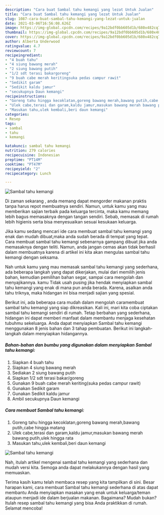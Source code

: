 ```yaml
---
description: "Cara buat Sambal tahu kemangi yang lezat Untuk Jualan"
title: "Cara buat Sambal tahu kemangi yang lezat Untuk Jualan"
slug: 1087-cara-buat-sambal-tahu-kemangi-yang-lezat-untuk-jualan
date: 2021-03-06T16:56:08.626Z
image: https://img-global.cpcdn.com/recipes/9a12bdf0bb605d1b/680x482cq70/sambal-tahu-kemangi-foto-resep-utama.jpg
thumbnail: https://img-global.cpcdn.com/recipes/9a12bdf0bb605d1b/680x482cq70/sambal-tahu-kemangi-foto-resep-utama.jpg
cover: https://img-global.cpcdn.com/recipes/9a12bdf0bb605d1b/680x482cq70/sambal-tahu-kemangi-foto-resep-utama.jpg
author: Alberta Underwood
ratingvalue: 4.7
reviewcount: 7
recipeingredient:
- "4 buah tahu"
- "4 siung bawang merah"
- "2 siung bawang putih"
- "1/2 sdt terasi bakargoreng"
- "9 buah cabe merah keritingsuka pedas campur rawit"
- "Sedikit garam"
- "Sedikit kaldu jamur"
- "secukupnya Daun kemangi"
recipeinstructions:
- "Goreng tahu hingga kecoklatan,goreng bawang merah,bawang putih,cabe hingga matang"
- "Ulek cabe,terasi dan garam,kaldu jamur,masukan bawang merah bawang putih,ulek hingga rata"
- "Masukan tahu,ulek kembali,beri daun kemangi"
categories:
- Resep
tags:
- sambal
- tahu
- kemangi

katakunci: sambal tahu kemangi 
nutrition: 279 calories
recipecuisine: Indonesian
preptime: "PT14M"
cooktime: "PT47M"
recipeyield: "2"
recipecategory: Lunch

---
```



![Sambal tahu kemangi](https://img-global.cpcdn.com/recipes/9a12bdf0bb605d1b/680x482cq70/sambal-tahu-kemangi-foto-resep-utama.jpg)

Di zaman  sekarang , anda memang dapat mengorder makanan praktis tanpa harus repot membuatnya sendiri. Namun, untuk kamu yang mau memberikan sajian terbaik pada keluarga tercinta, maka kamu memang lebih bagus memasaknya dengan tangan sendiri. Sebab, memasak di rumah lebih higienis serta bisa menyesuaikan sesuai kesukaan keluarga.

Jika kamu sedang mencari ide cara membuat sambal tahu kemangi yang enak dan mudah dibuat,maka anda sudah berada di tempat yang tepat. Cara membuat sambal tahu kemangi  sebenarnya gampang dibuat jika anda memasaknya dengan teliti. Namun, anda jangan cemas akan tidak berhasil dalam membuatnya 
karena di artikel ini kita akan mengulas sambal tahu kemangi dengan seksama.  



Nah untuk kamu yang mau memasak sambal tahu kemangi yang sederhana, ada beberapa langkah yang dapat dikerjakan, mulai dari memilih jenis bahan, kemudian pemilihan bahan segar, sampai cara mengolah dan menyajikannya. kamu Tidak usah pusing jika hendak menyiapkan sambal tahu kemangi yang enak di mana pun anda berada. Karena, asalkan anda  tahu triknya, maka hidangan ini bisa menjadi sajian yang spesial.

Berikut ini, ada beberapa cara mudah dalam mengolah caramembuat sambal tahu kemangi yang siap dikreasikan. Kali ini, mari kita coba ciptakan sambal tahu kemangi sendiri di rumah. Tetap berbahan yang sederhana, hidangan ini dapat memberi manfaat dalam membantu menjaga kesehatan tubuhmu sekeluarga. Anda dapat menyiapkan Sambal tahu kemangi menggunakan 8 jenis bahan dan 3 tahap pembuatan. Berikut ini langkah-langkah dalam menyiapkan hidangannya.

<!--inarticleads1-->

##### Bahan-bahan dan bumbu yang digunakan dalam menyiapkan Sambal tahu kemangi:

1. Siapkan 4 buah tahu
1. Siapkan 4 siung bawang merah
1. Sediakan 2 siung bawang putih
1. Siapkan 1/2 sdt terasi bakar/goreng
1. Gunakan 9 buah cabe merah keriting(suka pedas campur rawit)
1. Gunakan Sedikit garam
1. Gunakan Sedikit kaldu jamur
1. Ambil secukupnya Daun kemangi




<!--inarticleads2-->

##### Cara membuat Sambal tahu kemangi:

1. Goreng tahu hingga kecoklatan,goreng bawang merah,bawang putih,cabe hingga matang
1. Ulek cabe,terasi dan garam,kaldu jamur,masukan bawang merah bawang putih,ulek hingga rata
1. Masukan tahu,ulek kembali,beri daun kemangi
<img src="https://img-global.cpcdn.com/steps/b4e3a2774ad9ef1e/160x128cq70/sambal-tahu-kemangi-langkah-memasak-3-foto.jpg" alt="Sambal tahu kemangi">



Nah, itulah artikel mengenai  sambal tahu kemangi  yang sederhana dan mudah versi kita. Semoga anda dapat melakukannya dengan hasil yang memuaskan. 

Terima kasih kamu telah membaca resep yang kita tampilkan di sini. Besar harapan kami, cara membuat  Sambal tahu kemangi sederhana di atas dapat membantu Anda menyiapkan masakan yang enak untuk keluarga/teman ataupun menjadi ide dalam berjualan makanan. Bagaimana? Mudah bukan? Itulah resep sambal tahu kemangi yang bisa Anda praktikkan di rumah. Selamat mencoba!

